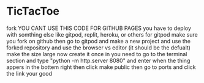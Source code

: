 # TicTacToe
fork 
YOU CANT USE THIS CODE FOR GITHUB PAGES
you have to deploy with somthing else like gitpod, replit, heroku, or others
for gitpod
make sure you fork on github then go to gitpod and make a new project and use the forked repository and  use the browser vs editor (it should be the defualt)
make the size large
now create it
once in you need to go to the terminal section and type "python -m http.server 8080" and enter 
when the thing appers in the bottem right then click make public
then go to ports and click the link
your good
